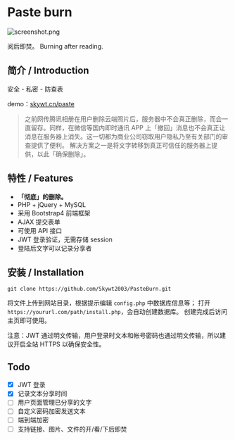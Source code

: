 # Paste burn

![screenshot.png](https://skywt.cn/paste/screenshot.png)

阅后即焚。
Burning after reading.

## 简介 / Introduction

安全 - 私密 - 防查表

demo：[skywt.cn/paste](https://skywt.cn/paste/)

> 之前网传腾讯相册在用户删除云端照片后，服务器中不会真正删除，而会一直留存。同样，在微信等国内即时通讯 APP 上「撤回」消息也不会真正让消息在服务器上消失。这一切都为商业公司窃取用户隐私乃至有关部门的审查提供了便利。
> 解决方案之一是将文字转移到真正可信任的服务器上提供，以此「确保删除」。

## 特性 / Features

- **「彻底」的删除。**
- PHP + jQuery + MySQL
- 采用 Bootstrap4 前端框架
- AJAX 提交表单
- 可使用 API 接口
- JWT 登录验证，无需存储 session
- 登陆后文字可以记录分享者

## 安装 / Installation

```
git clone https://github.com/Skywt2003/PasteBurn.git
```
将文件上传到网站目录，根据提示编辑 `config.php` 中数据库信息等；
打开 `https://yoururl.com/path/install.php`，会自动创建数据库。
创建完成后访问主页即可使用。

注意：JWT 通过明文传输，用户登录时文本和帐号密码也通过明文传输，所以建议开启全站 HTTPS 以确保安全性。

## Todo

- [x] JWT 登录
- [x] 记录文本分享时间
- [ ] 用户页面管理已分享的文字
- [ ] 自定义密码加密发送文本
- [ ] 端到端加密
- [ ] 支持链接、图片、文件的开/看/下后即焚